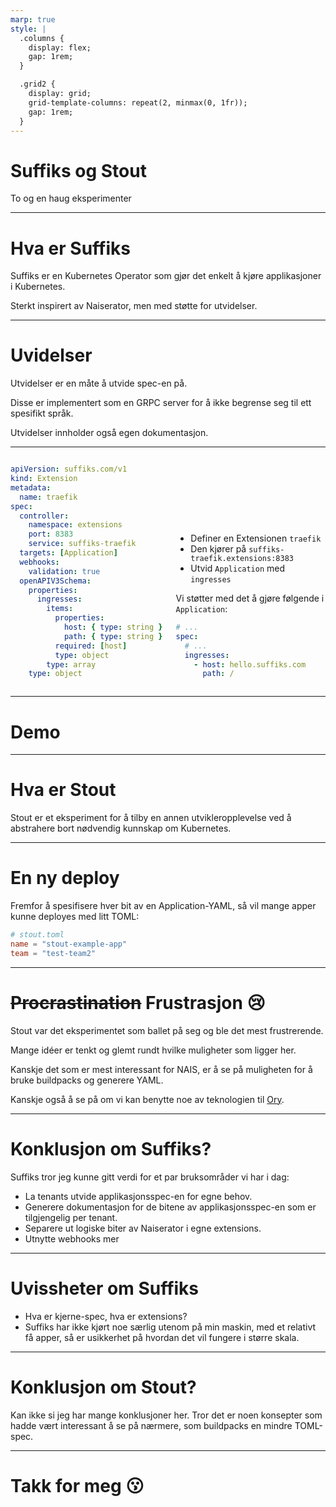 ```yaml
---
marp: true
style: |
  .columns {
    display: flex;
    gap: 1rem;
  }

  .grid2 {
    display: grid;
    grid-template-columns: repeat(2, minmax(0, 1fr));
    gap: 1rem;
  }
---
```


<!--
theme: default
class: invert
paginate: true
-->

# Suffiks og Stout

To og en haug eksperimenter

<!--
 Suffiks var en test påbegynt i slutten av 2021 for å teste en idé etter samtaler med Skatt om å gjennbruke Naiserator.

 Stout ble startet i 2022 for å teste et par idéer om hvordan gjøre utvikleropplevelsen nærmere det som leveres av Fly.io, Heroku og lignende.
-->

---

# Hva er Suffiks

Suffiks er en Kubernetes Operator som gjør det enkelt å kjøre applikasjoner i Kubernetes.

Sterkt inspirert av Naiserator, men med støtte for utvidelser.

<!--
Inspirert av samtalene rundt at Skatt tenkte å ta ibruk Naiserator. Tanken var å gjøre det enkelt å kjøre applikasjoner i Kubernetes, og å gjøre det enkelt å tilpasse til ulike behov.

Selve spec-en som leveres av Suffiks er begrenset til det absolutte minimumet.
F.eks. er ikke replicas en del av spec-en, da dette kan variere etter behov (f.eks. ved å støtte Horizontal Pod Autoscaler).
-->

---

# Uvidelser

Utvidelser er en måte å utvide spec-en på.

Disse er implementert som en GRPC server for å ikke begrense seg til ett spesifikt språk.

Utvidelser innholder også egen dokumentasjon.

<!--
Siden tanken med Suffiks er å ha en kjærne som man kan utvide, så skal det være lett for team som ikke kjenner Go å kunne utvide Suffiks.

Dokumentasjon for det utvidelsen leverer er en del av extension-en, og det kan derfor genereres dokumentasjonssider som er spesifikk for en installasjon.
-->

---

<div class="columns" style="align-items: end">
<div>

```yaml
apiVersion: suffiks.com/v1
kind: Extension
metadata:
  name: traefik
spec:
  controller:
    namespace: extensions
    port: 8383
    service: suffiks-traefik
  targets: [Application]
  webhooks:
    validation: true
  openAPIV3Schema:
    properties:
      ingresses:
        items:
          properties:
            host: { type: string }
            path: { type: string }
          required: [host]
          type: object
        type: array
    type: object
```

</div>

<div>

- Definer en Extensionen `traefik`
- Den kjører på `suffiks-traefik.extensions:8383`
- Utvid `Application` med `ingresses`

Vi støtter med det å gjøre følgende i `Application`:

```yaml
# ...
spec:
  # ...
  ingresses:
    - host: hello.suffiks.com
      path: /
```

</div>
</div>

<!--
Lager en extension som støtter å legge til en ingress i Application-en.

Controller definerer hvor extension-en kjører, og hvilken service som skal brukes for å nå den.

Targets definerer hvilke typer objekter extension-en utvider.

Webhooks definerer hvilke webhooks som extension-en støtter.
-->

---

# Demo

<!--
I et cluster med Suffiks installert (For å teste å deploye en app før installasjon av traefik, se nederst i kommentaren):

Sjekk også ut stout.suffiks.com for å se på dokumentasjonen.

For å se gjeldende properties på Application.spec:
$ kubectl get crd applications.suffiks.com -o json | jq '.spec.versions[0].schema.openAPIV3Schema.properties.spec.properties | keys'

Installert traefik:
$ helm install --namespace extensions --create-namespace --version 0.1.3 suffiks-traefik oci://ghcr.io/suffiks/charts/extension-traefik

$ kubectl get ext

Se endringer i Application.spec:
$ kubectl get crd applications.suffiks.com -o json | jq '.spec.versions[0].schema.openAPIV3Schema.properties.spec.properties | keys'

Og:

$ kubectl get crd applications.suffiks.com -o json | jq '.spec.versions[0].schema.openAPIV3Schema.properties.spec.properties.ingresses.items.properties | keys'

apiVersion: suffiks.com/v1
kind: Application
metadata:
  name: demo-app
spec:
  image: localhost:5000/test-team2/stout-example-app:build-1675504033
  ingresses:
    - host: hello.suffiks.com
      path: /

Dersom opentelemetry er konfigurert med tracing, ta en titt på tracingen.


---

Lage ny extension:

$ extgen new --target Application --validation --defaulting github.com/suffiks/extensions/demo
$ cd demo
$ go mod tidy
$ go test ./...


-->

---

# Hva er Stout

Stout er et eksperiment for å tilby en annen utvikleropplevelse ved å abstrahere bort nødvendig kunnskap om Kubernetes.

<!--
Tanker som jeg har vært innom:

- Alt av autentisering og autorisering for å deploye og vedlikeholde apper gjøres gjennom ett system.
- Fjerne behovet for YAML og å forholde seg til Kubernetes API-et.
- Fjerne behovet for å lage Dockerfiles.
- Oversikt og kontroll over applikasjoner fra et web-grensesnitt.
- Gjøre mest mulig med OpenID Connect (Workload Identity).
-->

---

# En ny deploy

<div class="grid2">
<div>
Fremfor å spesifisere hver bit av en Application-YAML, så vil mange apper kunne deployes med litt TOML:
</div>

<div>

```toml
# stout.toml
name = "stout-example-app"
team = "test-team2"
```

</div>

</div>

<!--
Denne TOML filen inneholder det minimale for å deploye en app, navnet på appen og teamet det tilhører.

Stout-cli vil bruke buildpacks for å bygge et Docker image, dytte imaget til Stout registry, og API-et vil generere nødvendig YAML basert på TOML fila for å deploye appen.
-->

---

# ~~Procrastination~~ Frustrasjon 😢

Stout var det eksperimentet som ballet på seg og ble det mest frustrerende.

Mange idéer er tenkt og glemt rundt hvilke muligheter som ligger her.

Kanskje det som er mest interessant for NAIS, er å se på muligheten for å bruke buildpacks og generere YAML.

Kanskje også å se på om vi kan benytte noe av teknologien til [Ory](https://www.ory.sh/).

<!--
Stout som tjeneste endte opp med å balle på seg med veldig mange byggeklosser som måtte på plass før det kunne bli noe.

Med litt liten progregresjon, så ble det mye frustrasjon.

docker-compose fila inneholder 10 services, hvor 7 var tenkt nødvendige. Dette er uten å ta med kubernetes og Suffiks.

Ory tilbyr en del kule tjenester som Kratos for å håndtere brukere, og Keto for å håndtere tilgangskontroll.

Det er en del idéer i Stout som kan være med på å gi en potensielt bedre utvikleropplevelse:
- Buildpacks
- Generering av YAML
- Web app for å håndtere applikasjoner

Og andre ting inspirert av fly.io, Heroku, render.com, Vercel osv.

-->

---

# Konklusjon om Suffiks?

Suffiks tror jeg kunne gitt verdi for et par bruksområder vi har i dag:

- La tenants utvide applikasjonsspec-en for egne behov.
- Generere dokumentasjon for de bitene av applikasjonsspec-en som er tilgjengelig per tenant.
- Separere ut logiske biter av Naiserator i egne extensions.
- Utnytte webhooks mer

<!--
Idéen om å ha en operator som kan utvides virker å være mulig. Dette kan være en interessant måte å la tenants og andre utnytte plattformen men samtidig kunne tilpasse den.
-->

---

# Uvissheter om Suffiks

- Hva er kjerne-spec, hva er extensions?
- Suffiks har ikke kjørt noe særlig utenom på min maskin, med et relativt få apper, så er usikkerhet på hvordan det vil fungere i større skala.

<!--
Hva vil være kjerne-spec-en til Suffiks? Hva vil være extensions?

Hvordan vil Suffiks skalere med flere extensions og mange apper?

-->

---

# Konklusjon om Stout?

Kan ikke si jeg har mange konklusjoner her.
Tror det er noen konsepter som hadde vært interessant å se på nærmere, som buildpacks en mindre TOML-spec.

---

# Takk for meg 😗
